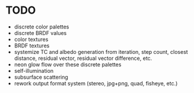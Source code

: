 # TODO

- discrete color palettes
- discrete BRDF values
- color textures
- BRDF textures
- systemize TC and albedo generation from iteration, step count, closest distance, residual vector, residual vector difference, etc.
- neon glow flow over these discrete palettes
- self-illumination
- subsurface scattering
- rework output format system (stereo, jpg+png, quad, fisheye, etc.)